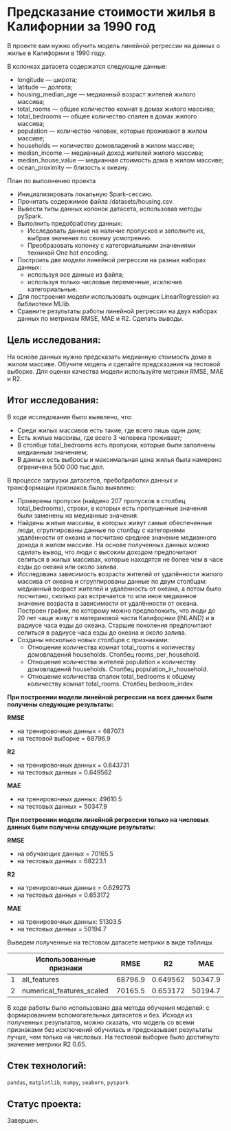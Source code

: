 # Предсказание стоимости жилья в Калифорнии за 1990 год

В проекте вам нужно обучить модель линейной регрессии на данных о жилье в Калифорнии в 1990 году. 

В колонках датасета содержатся следующие данные:
- longitude — широта;
- latitude — долгота;
- housing_median_age — медианный возраст жителей жилого массива;
- total_rooms — общее количество комнат в домах жилого массива;
- total_bedrooms — общее количество спален в домах жилого массива;
- population — количество человек, которые проживают в жилом массиве;
- households — количество домовладений в жилом массиве;
- median_income — медианный доход жителей жилого массива;
- median_house_value — медианная стоимость дома в жилом массиве;
- ocean_proximity — близость к океану.

План по выполнению проекта
- Инициализировать локальную Spark-сессию.
- Прочитать содержимое файла /datasets/housing.csv.
- Вывести типы данных колонок датасета, использовав методы pySpark.
- Выполнить предобработку данных:
   - Исследовать данные на наличие пропусков и заполните их, выбрав значения по своему усмотрению.
   - Преобразовать колонку с категориальными значениями техникой One hot encoding.
- Построить две модели линейной регрессии на разных наборах данных:
   - используя все данные из файла;
   - используя только числовые переменные, исключив категориальные.
- Для построения модели использовать оценщик LinearRegression из библиотеки MLlib.
- Сравните результаты работы линейной регрессии на двух наборах данных по метрикам RMSE, MAE и R2. Сделать выводы.

## Цель исследования:

На основе данных нужно предсказать медианную стоимость дома в жилом массиве. Обучите модель и сделайте предсказания на тестовой выборке. Для оценки качества модели используйте метрики RMSE, MAE и R2.

## Итог исследования:

В ходе исследования было выявлено, что:
- Среди жилых массивов есть такие, где всего лишь один дом;
- Есть жилые массивы, где всего 3 человека проживает;
- В столбце total_bedrooms есть пропуски, которые были заполнены медианным значением;
- В данных есть выбросы и максимальная цена жилья была намерено ограничена 500 000 тыс.дол.

В процессе загрузки датасетов, пребобработки данных и трансформации признаков было выявлено:
- Проверены пропуски (найдено 207 пропусков в столбец total_bedrooms), строки, в которых есть пропущенные значения были заменены на медианные значения.
- Найдены жилые массивы, в которых живут самые обеспеченные люди, сгруппированы данные по столбцу с категориями удалённости от океана и посчитано среднее значение медианного дохода в жилом массиве. На основе полученных данных можно сделать вывод, что люди с высоким доходом предпочитают селиться в жилых массивах, которые находятся не более чем в часе езды до океана или около залива.
- Исследована зависимость возраста жителей от удалённости жилого массива от океана и сгруппированы данные по двум столбцам: медианный возраст жителей и удалённость от океана, а потом было посчитано, сколько раз встречается то или иное медианное значение возраста в зависимости от удалённости от океана. Построен график, по которому можно предположить, что люди до 20 лет чаще живут в материковой части Калифорнии (INLAND) и в радиусе часа езды до океана. Старшие поколения предпочитают селиться в радиусе часа езды до океана и около залива.
- Созданы несколько новых столбцов с признаками:
   - Отношение количества комнат total_rooms к количеству домовладений households. Столбец rooms_per_household.
   - Отношение количества жителей population к количеству домовладений households. Столбец population_in_household.
   - Отношение количества спален total_bedrooms к общему количеству комнат total_rooms. Столбец bedroom_index

 **При построении модели линейной регрессии на всех данных были получены следующие результаты:**

**RMSE**
- на тренировочных данных = 68707.1 
- на тестовой выборке = 68796.9 

**R2**
- на тренировочных данных = 0.643731 
- на тестовых данных = 0.649562 

**MAE**
- на тренировочных данных: 49610.5 
- на тестовых данных = 50347.9 

**При построении модели линейной регрессии только на числовых данных были получены следующие результаты:**

**RMSE**
- на обучающих данных = 70165.5 
- на тестовых данных = 68223.1 

**R2**
- на тренировочных данных = 0.629273 
- на тестовых данных = 0.653172 

**MAE**
- на тренировочных данных: 51303.5 
- на тестовых данных = 50194.7 

Выведем полученные на тестовом датасете метрики в виде таблицы.

|   | Использованные признаки | RMSE | R2 | MAE |
|--|--|--|--|--|
|1| all_features | 68796.9 | 0.649562 | 50347.9 |
|2| numerical_features_scaled | 70165.5 | 0.653172 | 50194.7 |

В ходе работы было использовано два метода обучения моделей: с формированием вспомогательных датасетов и без. Исходя из полученных результатов, можно сказать, что модель со всеми признаками без исключений обучилась и предсказывает результаты лучше, чем только на числовых. На тестовой выборке было достигнуто значение метрики R2 0.65. 


## Стек технологий:

`pandas`, `matplotlib`, `numpy`, `seaborn`, `pyspark`

## Статус проекта:

Завершен.
